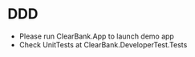 # DDD

* Please run ClearBank.App to launch demo app
* Check UnitTests at ClearBank.DeveloperTest.Tests

